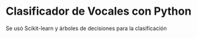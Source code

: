 # Clasificador de Vocales con Python
Se usó Scikit-learn y árboles de decisiones para la clasificación
